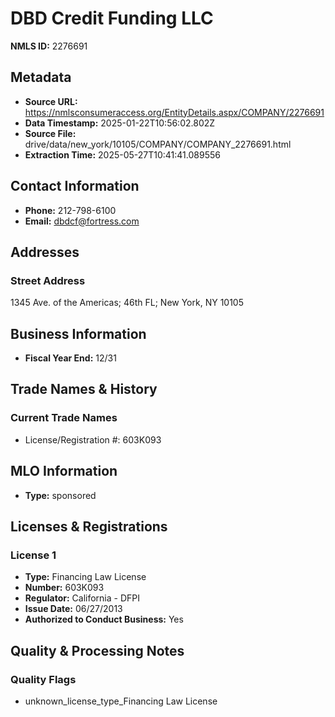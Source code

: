 # DBD Credit Funding LLC

**NMLS ID:** 2276691

## Metadata
- **Source URL:** https://nmlsconsumeraccess.org/EntityDetails.aspx/COMPANY/2276691
- **Data Timestamp:** 2025-01-22T10:56:02.802Z
- **Source File:** drive/data/new_york/10105/COMPANY/COMPANY_2276691.html
- **Extraction Time:** 2025-05-27T10:41:41.089556

## Contact Information
- **Phone:** 212-798-6100
- **Email:** dbdcf@fortress.com

## Addresses
### Street Address
1345 Ave. of the Americas; 46th FL; New York, NY 10105

## Business Information
- **Fiscal Year End:** 12/31

## Trade Names & History
### Current Trade Names
- License/Registration #: 603K093

## MLO Information
- **Type:** sponsored

## Licenses & Registrations

### License 1
- **Type:** Financing Law License
- **Number:** 603K093
- **Regulator:** California - DFPI
- **Issue Date:** 06/27/2013
- **Authorized to Conduct Business:** Yes

## Quality & Processing Notes
### Quality Flags
- unknown_license_type_Financing Law License
